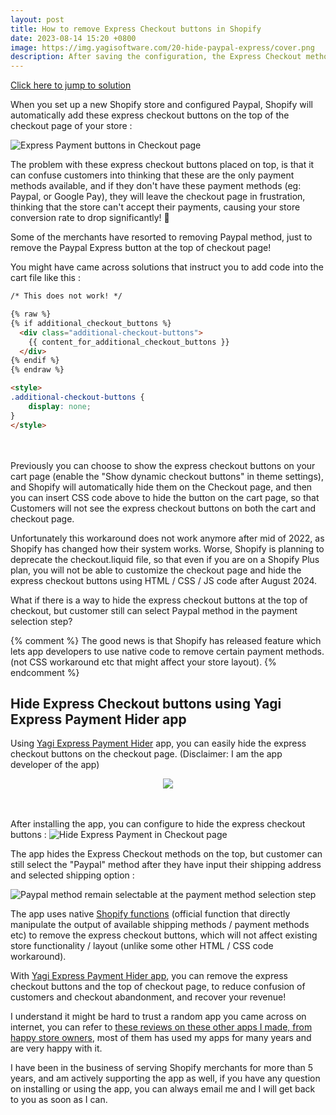 ```yaml
---
layout: post
title: How to remove Express Checkout buttons in Shopify
date: 2023-08-14 15:20 +0800
image: https://img.yagisoftware.com/20-hide-paypal-express/cover.png
description: After saving the configuration, the Express Checkout methods on the top will be hidden, but customer can still select the “Paypal” method after they have input their shipping address and selected shipping option 
---
```


[Click here to jump to solution](#hide-express-checkout-buttons-using-yagi-express-payment-hider-app)

When you set up a new Shopify store and configured Paypal, Shopify will automatically add these express checkout buttons on the top of the checkout page of your store :

![Express Payment buttons in Checkout page](https://img.yagisoftware.com/20-hide-paypal-express/2express_checkouts.png)

The problem with these express checkout buttons placed on top, is that it can confuse customers into thinking that these are the only payment methods available, and if they don't have these payment methods (eg: Paypal, or Google Pay), they will leave the checkout page in frustration, thinking that the store can't accept their payments, causing your store conversion rate to drop significantly! 💸

Some of the merchants have resorted to removing Paypal method, just to remove the Paypal Express button at the top of checkout page!


You might have came across solutions that instruct you to add code into the cart file like this :

```html
/* This does not work! */

{% raw %}
{% if additional_checkout_buttons %}
  <div class="additional-checkout-buttons">
    {{ content_for_additional_checkout_buttons }}
  </div>
{% endif %}
{% endraw %}

<style>
.additional-checkout-buttons { 
	display: none;
}
</style>
```
<br><Br>
Previously you can choose to show the express checkout buttons on your cart page (enable the "Show dynamic checkout buttons" in theme settings), and Shopify will automatically hide them on the Checkout page, and then you can insert CSS code above to hide the button on the cart page, so that Customers will not see the express checkout buttons on both the cart and checkout page.

Unfortunately this workaround does not work anymore after mid of 2022, as Shopify has changed how their system works. Worse, Shopify is planning to deprecate the checkout.liquid file, so that even if you are on a Shopify Plus plan, you will not be able to customize the checkout page and hide the express checkout buttons using HTML / CSS / JS code after August 2024.


What if there is a way to hide the express checkout buttons at the top of checkout, but customer still can select Paypal method in the payment selection step?

{% comment %}
The good news is that Shopify has released feature which lets app developers to use native code to remove certain payment methods. (not CSS workaround etc that might affect your store layout).
{% endcomment %}


## Hide Express Checkout buttons using Yagi Express Payment Hider app

Using [Yagi Express Payment Hider](https://apps.shopify.com/yagi-express-payment-hider) app, you can easily hide the express checkout buttons on the checkout page. (Disclaimer: I am the app developer of the app)


<div style="width: 100%; text-align: center;">
  <a href="https://apps.shopify.com/yagi-express-payment-hider" target="_blank"><img src="https://img.yagisoftware.com/Shopify-App-Store-Badge-Final-Black.png" style="max-width: 250px; border-radius: 0; box-shadow: none; border-width: 0;"></a>
</div>

<br><br>
After installing the app, you can configure to hide the express checkout buttons :
![Hide Express Payment in Checkout page](https://img.yagisoftware.com/20-hide-paypal-express/hide_express.gif)


The app hides the Express Checkout methods on the top, but customer can still select the "Paypal" method after they have input their shipping address and selected shipping option : 


![Paypal method remain selectable at the payment method selection step](https://img.yagisoftware.com/20-hide-paypal-express/1select_paypal.png)


The app uses native [Shopify functions](https://www.shopify.com/enterprise/shopify-functions) (official function that directly manipulate the output of available shipping methods / payment methods etc) to remove the express checkout buttons, which will not affect existing store functionality / layout (unlike some other HTML / CSS code workaround).

With [Yagi Express Payment Hider app](https://apps.shopify.com/yagi-express-payment-hider), you can remove the express checkout buttons and the top of checkout page, to reduce confusion of customers and checkout abandonment, and recover your revenue!

I understand it might be hard to trust a random app you came across on internet, you can refer to [these reviews on these other apps I made, from happy store owners](https://apps.shopify.com/partners/yagi-software), most of them has used my apps for many years and are very happy with it.

I have been in the business of serving Shopify merchants for more than 5 years, and am actively supporting the app as well, if you have any question on installing or using the app, you can always email me and I will get back to you as soon as I can.



